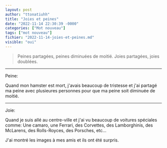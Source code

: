```yaml
---
layout: post
author: "ttonatiuhh"
title: "Joies et peines"
date: "2022-11-14 22:30:39 -0000"
categories: ["Mot nouveau"]
tags: ["mot nouveau"]
fichier: "2022-11-14-joies-et-peines.md"
visible: "oui"
---
```



> Peines partagées, peines diminuées de moitié. Joies partagées, joies doublées.


---

Peine:

Quand mon hamster est mort, j'avais beaucoup de tristesse et j'ai partagé ma peine avec plusieures personnes pour que ma peine soit diminuée de moitié.

---
Joie:

Quand je suis allé au centre-ville et j'ai vu beaucoup de voitures spéciales comme: Une camaro, une Ferrari, des Corvettes, des Lamborghinis, des McLarens, des Rolls-Royces, des Porsches, etc...

J'ai montré les images à mes amis et ils ont été surpris.